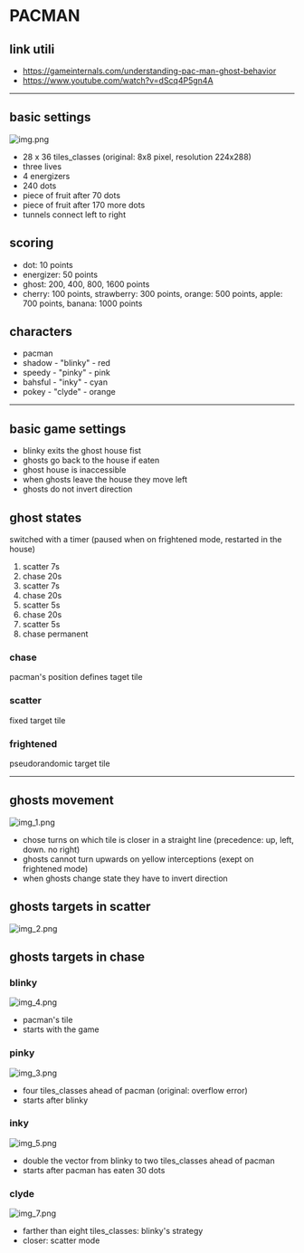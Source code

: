 # PACMAN
## link utili
- https://gameinternals.com/understanding-pac-man-ghost-behavior
- https://www.youtube.com/watch?v=dScq4P5gn4A
------------------
## basic settings

![img.png](../other/infosimages/img.png)
- 28 x 36 tiles_classes (original: 8x8 pixel, resolution 224x288)
- three lives
- 4 energizers
- 240 dots
- piece of fruit after 70 dots
- piece of fruit after 170 more dots
- tunnels connect left to right

## scoring
- dot: 10 points
- energizer: 50 points
- ghost: 200, 400, 800, 1600 points
- cherry: 100 points, strawberry: 300 points, orange: 500 points, apple: 700 points, banana: 1000 points

## characters
- pacman
- shadow - "blinky" - red
- speedy - "pinky" - pink
- bahsful - "inky" - cyan
- pokey - "clyde" - orange
-------

## basic game settings
- blinky exits the ghost house fist
- ghosts go back to the house if eaten
- ghost house is inaccessible
- when ghosts leave the house they move left
- ghosts do not invert direction

## ghost states
switched with a timer (paused when on frightened mode, restarted in the house)
1. scatter 7s
2. chase 20s
3. scatter 7s
4. chase 20s
5. scatter 5s
6. chase 20s
7. scatter 5s
8. chase permanent
### chase
pacman's position defines taget tile
### scatter
fixed target tile
### frightened
pseudorandomic target tile

------
## ghosts movement
![img_1.png](../other/infosimages/img_1.png)
- chose turns on which tile is closer in a straight line (precedence: up, left, down. no right)
- ghosts cannot turn upwards on yellow interceptions (exept on frightened mode)
- when ghosts change state they have to invert direction

## ghosts targets in scatter
![img_2.png](../other/infosimages/img_2.png)
## ghosts targets in chase
### blinky
![img_4.png](../other/infosimages/img_4.png)
- pacman's tile
- starts with the game
### pinky
![img_3.png](../other/infosimages/img_3.png)
- four tiles_classes ahead of pacman (original: overflow error)
- starts after blinky
### inky
![img_5.png](../other/infosimages/img_5.png)
- double the vector from blinky to two tiles_classes ahead of pacman
- starts after pacman has eaten 30 dots
### clyde
![img_7.png](../other/infosimages/img_7.png)
- farther than eight tiles_classes: blinky's strategy
- closer: scatter mode
